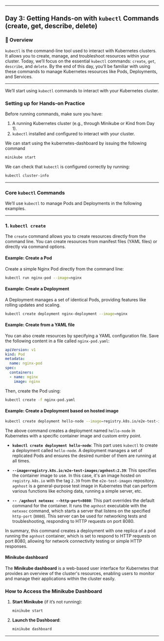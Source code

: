 ﻿---

## Day 3: Getting Hands-on with `kubectl` Commands (create, get, describe, delete)

### 📘 Overview

`kubectl` is the command-line tool used to interact with Kubernetes clusters. It allows you to create, manage, and troubleshoot resources within your cluster. Today, we’ll focus on the essential `kubectl` commands: `create`, `get`, `describe`, and `delete`. By the end of this day, you’ll be familiar with using these commands to manage Kubernetes resources like Pods, Deployments, and Services.

---

We’ll start using `kubectl` commands to interact with your Kubernetes cluster.


### Setting up for Hands-on Practice

Before running commands, make sure you have:
1. A running Kubernetes cluster (e.g., through Minikube or Kind from Day 1).
2. `kubectl` installed and configured to interact with your cluster.

We can start using the kubernetes-dashboard by issuing the following command

```bash
minikube start
```

We can check that `kubectl` is configured correctly by running:
```bash
kubectl cluster-info
```

---

### Core `kubectl` Commands

We’ll use `kubectl` to manage Pods and Deployments in the following examples.

---

### 1. `kubectl create`

The `create` command allows you to create resources directly from the command line. You can create resources from manifest files (YAML files) or directly via command options.

#### Example: Create a Pod
Create a simple Nginx Pod directly from the command line:
```bash
kubectl run nginx-pod --image=nginx
```

#### Example: Create a Deployment
A Deployment manages a set of identical Pods, providing features like rolling updates and scaling.

```bash
kubectl create deployment nginx-deployment --image=nginx
```

#### Example: Create from a YAML file
You can also create resources by specifying a YAML configuration file. Save the following content in a file called `nginx-pod.yaml`:

```yaml
apiVersion: v1
kind: Pod
metadata:
  name: nginx-pod
spec:
  containers:
  - name: nginx
    image: nginx
```

Then, create the Pod using:
```bash
kubectl create -f nginx-pod.yaml
```

#### Example: Create a Deployment based on hosted image

```bash
kubectl create deployment hello-node --image=registry.k8s.io/e2e-test-images/agnhost:2.39 -- /agnhost netexec --http-port=8080
```

The above command creates a deployment named `hello-node` in Kubernetes with a specific container image and custom entry point.

- **`kubectl create deployment hello-node`**: This part uses `kubectl` to create a deployment called `hello-node`. A deployment manages a set of replicated Pods and ensures the desired number of them are running at all times.

- **`--image=registry.k8s.io/e2e-test-images/agnhost:2.39`**: This specifies the container image to use. In this case, it's an image hosted on `registry.k8s.io` with the tag `2.39` from the `e2e-test-images` repository. `agnhost` is a general-purpose test image in Kubernetes that can perform various functions like echoing data, running a simple server, etc.

- **`-- /agnhost netexec --http-port=8080`**: This part overrides the default command for the container. It runs the `agnhost` executable with the `netexec` command, which starts a server that listens on the specified `http-port` (`8080`). This server can be used for networking tests and troubleshooting, responding to HTTP requests on port 8080.

In summary, this command creates a deployment with one replica of a pod running the `agnhost` container, which is set to respond to HTTP requests on port 8080, allowing for network connectivity testing or simple HTTP responses.

#### Minikube dashboard

The **Minikube dashboard** is a web-based user interface for Kubernetes that provides an overview of the cluster's resources, enabling users to monitor and manage their applications within the cluster easily.

### How to Access the Minikube Dashboard

1. **Start Minikube** (if it’s not running):
   ```bash
   minikube start
   ```

2. **Launch the Dashboard**:
   ```bash
   minikube dashboard
   ```

---


